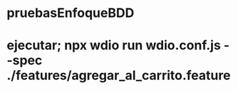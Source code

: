 # pruebasEnfoqueBDD
# ejecutar; npx wdio run wdio.conf.js --spec ./features/agregar_al_carrito.feature